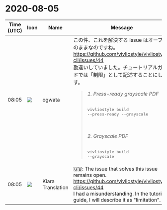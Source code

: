 # 2020-08-05

|Time (UTC)|Icon|Name|Message|
|---|---|---|---|
|08:05|![](https://avatars.slack-edge.com/2019-11-22/845042642576_070441337abaca9fb7b3_72.png)|ogwata|この件、これを解決する Issue はオープンのままなのですね。<br><https://github.com/vivliostyle/vivliostyle-cli/issues/44><br>勘違いしていました。チュートリアルガイドでは「制限」として記述することにします。<br><blockquote>*1. Press-ready grayscale PDF*<br><br><pre>vivliostyle build --press-ready --grayscale<br></pre><br><br>*2. Grayscale PDF*<br><br><pre>vivliostyle build --grayscale<br></pre></blockquote>|
|08:05|![](https://avatars.slack-edge.com/2019-08-21/732685848020_f3f20736795184660348_72.png)|Kiara Translation|🇬🇧: The issue that solves this issue remains open.<br><https://github.com/vivliostyle/vivliostyle-cli/issues/44><br>I had a misunderstanding. In the tutorial guide, I will describe it as "limitation".|
